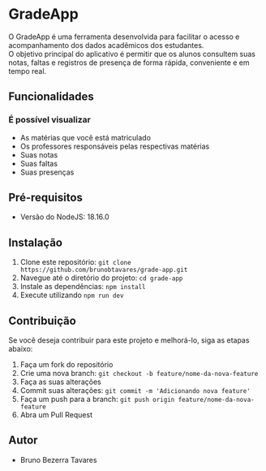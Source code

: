 # GradeApp

O GradeApp é uma ferramenta desenvolvida para facilitar o acesso e acompanhamento dos dados acadêmicos dos estudantes.
</br>
O objetivo principal do aplicativo é permitir que os alunos consultem suas notas, faltas e registros de presença de forma rápida, conveniente e em tempo real.

## Funcionalidades

### É possível visualizar

- As matérias que você está matriculado
- Os professores responsáveis pelas respectivas matérias
- Suas notas
- Suas faltas
- Suas presenças

## Pré-requisitos

 - Versão do NodeJS: 18.16.0

## Instalação

1. Clone este repositório: `git clone https://github.com/brunobtavares/grade-app.git`
2. Navegue até o diretório do projeto: `cd grade-app`
3. Instale as dependências: `npm install`
4. Execute utilizando `npm run dev`

## Contribuição

Se você deseja contribuir para este projeto e melhorá-lo, siga as etapas abaixo:

1. Faça um fork do repositório
2. Crie uma nova branch: `git checkout -b feature/nome-da-nova-feature`
3. Faça as suas alterações
4. Commit suas alterações: `git commit -m 'Adicionando nova feature'`
5. Faça um push para a branch: `git push origin feature/nome-da-nova-feature`
6. Abra um Pull Request

## Autor

 - Bruno Bezerra Tavares